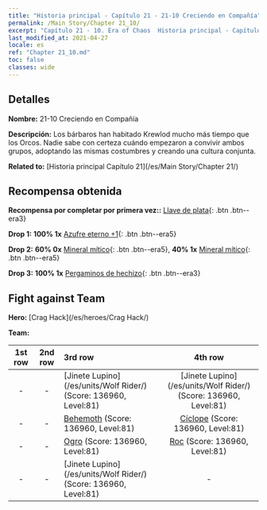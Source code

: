 ```yaml
---
title: "Historia principal - Capítulo 21 - 21-10 Creciendo en Compañía"
permalink: /Main Story/Chapter 21_10/
excerpt: "Capítulo 21 - 10. Era of Chaos  Historia principal - Capítulo 21_10. 21-10 Creciendo en Compañía"
last_modified_at: 2021-04-27
locale: es
ref: "Chapter 21_10.md"
toc: false
classes: wide
---
```


## Detalles

 **Nombre:** 21-10 Creciendo en Compañía

 **Descripción:** Los bárbaros han habitado Krewlod mucho más tiempo que los Orcos. Nadie sabe con certeza cuándo empezaron a convivir ambos grupos, adoptando las mismas costumbres y creando una cultura conjunta.

 **Related to:** [Historia principal Capítulo 21](/es/Main Story/Chapter 21/)

## Recompensa obtenida

 **Recompensa por completar por primera vez::** [Llave de plata](/ItemsES/con_693/){: .btn .btn--era3}

 **Drop 1:** **100% 1x** [Azufre eterno +1](/ItemsES/mat_71/){: .btn .btn--era5}

 **Drop 2:** **60% 0x** [Mineral mítico](/ItemsES/mat_61/){: .btn .btn--era5}, **40% 1x** [Mineral mítico](/ItemsES/mat_61/){: .btn .btn--era5}

 **Drop 3:** **100% 1x** [Pergaminos de hechizo](/ItemsES/con_694/){: .btn .btn--era3}


## Fight against Team
 **Hero:** [Crag Hack](/es/heroes/Crag Hack/)

 **Team:**


  | 1st row | 2nd row | 3rd row | 4th row |
  |:----:|:----:|:----|:----:|
  | - | - | [Jinete Lupino](/es/units/Wolf Rider/) (Score: 136960, Level:81)  | [Jinete Lupino](/es/units/Wolf Rider/) (Score: 136960, Level:81)  |
  | - | - | [Behemoth](/es/units/Behemoth/) (Score: 136960, Level:81)  | [Cíclope](/es/units/Cyclops/) (Score: 136960, Level:81)  |
  | - | - | [Ogro](/es/units/Ogre/) (Score: 136960, Level:81)  | [Roc](/es/units/Roc/) (Score: 136960, Level:81)  |
  | - | - | [Jinete Lupino](/es/units/Wolf Rider/) (Score: 136960, Level:81)  | - |


